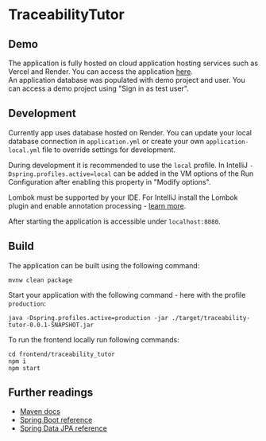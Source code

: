 # TraceabilityTutor

## Demo
The application is fully hosted on cloud application hosting services such as Vercel and Render. You can access the application [here](https://traceability-tutor.vercel.app/).   
An application database was populated with demo project and user. You can access a demo project using "Sign in as test user".

## Development

Currently app uses database hosted on Render. You can update your local database connection in `application.yml` or create your own `application-local.yml` file to override
settings for development.

During development it is recommended to use the `local` profile. In IntelliJ `-Dspring.profiles.active=local` can be
added in the VM options of the Run Configuration after enabling this property in "Modify options".

Lombok must be supported by your IDE. For IntelliJ install the Lombok plugin and enable annotation processing -
[learn more](https://bootify.io/next-steps/spring-boot-with-lombok.html).

After starting the application is accessible under `localhost:8080`.


## Build

The application can be built using the following command:

```
mvnw clean package
```

Start your application with the following command - here with the profile `production`:

```
java -Dspring.profiles.active=production -jar ./target/traceability-tutor-0.0.1-SNAPSHOT.jar
```

To run the frontend locally run following commands:
```
cd frontend/traceability_tutor
npm i
npm start
```


## Further readings

* [Maven docs](https://maven.apache.org/guides/index.html)
* [Spring Boot reference](https://docs.spring.io/spring-boot/docs/current/reference/htmlsingle/)
* [Spring Data JPA reference](https://docs.spring.io/spring-data/jpa/reference/jpa.html)
